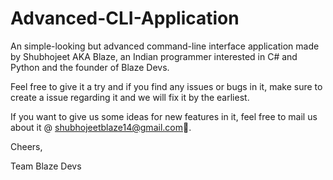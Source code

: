 # Advanced-CLI-Application
An simple-looking but advanced command-line interface application made by Shubhojeet AKA Blaze, an Indian programmer interested in C# and Python and the founder of Blaze Devs.

Feel free to give it a try and if you find any issues or bugs in it, make sure to create a issue regarding it and we will fix it by the earliest.

If you want to give us some ideas for new features in it, feel free to mail us about it @ shubhojeetblaze14@gmail.com👀.

Cheers,

Team Blaze Devs
